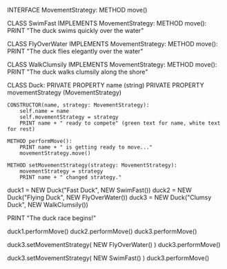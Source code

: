 INTERFACE MovementStrategy:
    METHOD move()

CLASS SwimFast IMPLEMENTS MovementStrategy:
    METHOD move():
        PRINT "The duck swims quickly over the water"

CLASS FlyOverWater IMPLEMENTS MovementStrategy:
    METHOD move():
        PRINT "The duck flies elegantly over the water"

CLASS WalkClumsily IMPLEMENTS MovementStrategy:
    METHOD move():
        PRINT "The duck walks clumsily along the shore"

CLASS Duck:
    PRIVATE PROPERTY name (string)
    PRIVATE PROPERTY movementStrategy (MovementStrategy)

    CONSTRUCTOR(name, strategy: MovementStrategy):
        self.name = name
        self.movementStrategy = strategy
        PRINT name + " ready to compete" (green text for name, white text for rest)

    METHOD performMove():
        PRINT name + " is getting ready to move..."
        movementStrategy.move()

    METHOD setMovementStrategy(strategy: MovementStrategy):
        movementStrategy = strategy
        PRINT name + " changed strategy."

duck1 = NEW Duck("Fast Duck", NEW SwimFast())
duck2 = NEW Duck("Flying Duck", NEW FlyOverWater())
duck3 = NEW Duck("Clumsy Duck", NEW WalkClumsily())

PRINT "The duck race begins!"

duck1.performMove()
duck2.performMove()
duck3.performMove()

duck3.setMovementStrategy( NEW FlyOverWater() )
duck3.performMove()

duck3.setMovementStrategy( NEW SwimFast() )
duck3.performMove()